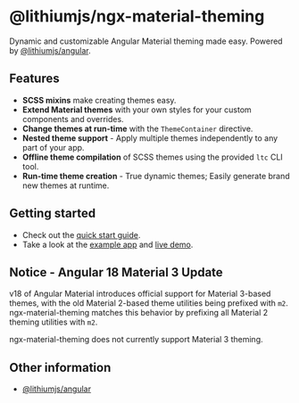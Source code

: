 # @lithiumjs/ngx-material-theming

Dynamic and customizable Angular Material theming made easy. Powered by [@lithiumjs/angular](https://github.com/lVlyke/lithium-angular).

## Features

* **SCSS mixins** make creating themes easy.
* **Extend Material themes** with your own styles for your custom components and overrides.
* **Change themes at run-time** with the `ThemeContainer` directive.
* **Nested theme support** - Apply multiple themes independently to any part of your app.
* **Offline theme compilation** of SCSS themes using the provided `ltc` CLI tool.
* **Run-time theme creation** - True dynamic themes; Easily generate brand new themes at runtime.

## Getting started

* Check out the [quick start guide](/docs/quick-start.md).
* Take a look at the [example app](https://github.com/lVlyke/lithium-ngx-material-theming-example) and [live demo](https://lvlyke.github.io/lithium-ngx-material-theming-example/).

## Notice - Angular 18 Material 3 Update

v18 of Angular Material introduces official support for Material 3-based themes, with the old Material 2-based theme utilities being prefixed with `m2`. ngx-material-theming matches this behavior by prefixing all Material 2 theming utilities with `m2`.

ngx-material-theming does not currently support Material 3 theming.

## Other information

* [@lithiumjs/angular](https://github.com/lVlyke/lithium-angular)